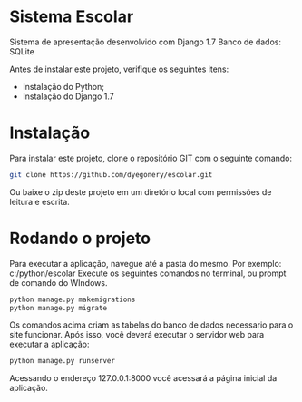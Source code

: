 Sistema Escolar
=======

Sistema de apresentação desenvolvido com Django 1.7
Banco de dados: SQLite

Antes de instalar este projeto, verifique os seguintes itens:
  - Instalação do Python;
  - Instalação do Django 1.7

Instalação
=========

Para instalar este projeto, clone o repositório GIT com o seguinte comando:
````sh
git clone https://github.com/dyegonery/escolar.git
````
Ou baixe o zip deste projeto em um diretório local com permissões de leitura e escrita.

Rodando o projeto
=========

Para executar a aplicação, navegue até a pasta do mesmo. Por exemplo: c:/python/escolar
Execute os seguintes comandos no terminal, ou prompt de comando do WIndows.
````sh
python manage.py makemigrations
python manage.py migrate
````
Os comandos acima criam as tabelas do banco de dados necessario para o site funcionar.
Após isso, você deverá executar o servidor web para executar a aplicação:
````sh
python manage.py runserver
````

Acessando o endereço 127.0.0.1:8000 você acessará a página inicial da aplicação.


